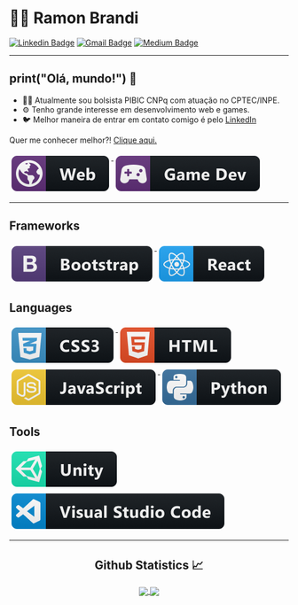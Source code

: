 
# :man_technologist: Ramon Brandi

[![Linkedin Badge](https://img.shields.io/badge/-LinkedIn-blue?style=flat-square&logo=Linkedin&logoColor=white&link=https://www.linkedin.com/in/ramonbrandi/)](https://www.linkedin.com/in/ramonbrandi/)
[![Gmail Badge](https://img.shields.io/badge/-Gmail-c14438?style=flat-square&logo=Gmail&logoColor=white&link=mailto:ramonbrand@gmail.com)](mailto:ramonbrand@gmail.com)
[![Medium Badge](https://img.shields.io/badge/-Medium-black?style=flat-square&logo=Medium&logoColor=white&link=https://medium.com/ramones-py)](https://medium.com/ramones-py)

---


## print("Olá, mundo!") 👋

- 👨‍💻 Atualmente sou bolsista PIBIC CNPq com atuação no CPTEC/INPE.
- ⚙️ Tenho grande interesse em desenvolvimento web e games.
- 🐦 Melhor maneira de entrar em contato comigo é pelo [LinkedIn](https://www.linkedin.com/in/ramonbrandi/)


Quer me conhecer melhor?! [Clique aqui.](https://medium.com/ramones-py/quem-sou-eu-20aced258459)

   <a href="#">
    <img src="./packs/web.png" alt="web" style="vertical-align:top; margin:6px 4px">
  </a>  
  
  <a href="#">
    <img src="./packs/gamedev.png" alt="game" style="vertical-align:top; margin:6px 4px">
  </a>  

---

## Frameworks 

   <a href="#">
    <img src="./packs/bootstrap.png" alt="bootstrap" style="vertical-align:top; margin:6px 4px">
  </a>    


  <a href="#">
    <img src="./packs/react.png" alt="react" style="vertical-align:top; margin:6px 4px">
  </a>  

</p>

## Languages 

  <a href="#">
    <img src="./packs/css3.png" alt="css3" style="vertical-align:top; margin:6px 4px">
  </a>


  <a href="#">
    <img src="./packs/html.png" alt="html" style="vertical-align:top; margin:6px 4px">
  </a>   

  <a href="#">
    <img src="./packs/js.png" alt="js" style="vertical-align:top; margin:6px 4px">
  </a>  

  <a href="#">
    <img src="./packs/python.png" alt="python" style="vertical-align:top; margin:6px 4px">
  </a>  


</p>

## Tools

 <a>
    <a href="#">
      <img src="./packs/unity.png" alt="unity" style="vertical-align:top; margin:6px 4px">
    </a>
      <a href="#">
    <img src="./packs/visualstudio_code.png" alt="visual studio code" style="vertical-align:top; margin:6px 4px">
  </a>

  
  



--- 



  <h2 align="center"> Github Statistics 📈 </h2>
  
  <div align="center"> 
     <a href="">
      <img align="center" src="https://github-readme-stats-sigma-five.vercel.app/api?username=RamonBrandi&show_icons=true&include_all_commits=true&count_private=true&theme=react&line_height=40" />
    </a>
    <a href="">
      <img align="center" src="https://github-readme-stats.vercel.app/api/top-langs/?username=RamonBrandi&theme=react&line_height=40&hide=css"/>
    </a>
</div


